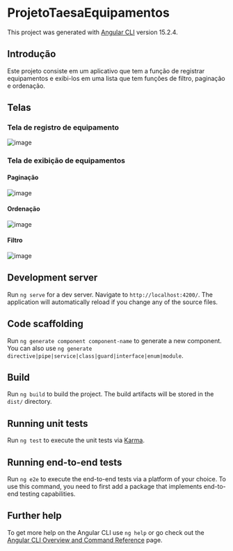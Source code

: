 # ProjetoTaesaEquipamentos

This project was generated with [Angular CLI](https://github.com/angular/angular-cli) version 15.2.4.

## Introdução
Este projeto consiste em um aplicativo que tem a função de registrar equipamentos e exibi-los em uma lista que tem funções de filtro, paginação e ordenação.

## Telas
### Tela de registro de equipamento
![image](https://github.com/Rafa2266/projeto_taesa_equipamentos/assets/55034158/61c0591f-882a-4b05-acb1-ec42101a02a5)
### Tela de exibição de equipamentos
#### Paginação
![image](https://github.com/Rafa2266/projeto_taesa_equipamentos/assets/55034158/1cfb9cac-75b0-4e4e-a661-00d1ad19055a)
#### Ordenação
![image](https://github.com/Rafa2266/projeto_taesa_equipamentos/assets/55034158/d99e7cfb-7956-4333-8172-a78dfcf0a80d)
#### Filtro
![image](https://github.com/Rafa2266/projeto_taesa_equipamentos/assets/55034158/20f9fd79-294b-436c-94fb-0a1c9e462462)
## Development server

Run `ng serve` for a dev server. Navigate to `http://localhost:4200/`. The application will automatically reload if you change any of the source files.

## Code scaffolding

Run `ng generate component component-name` to generate a new component. You can also use `ng generate directive|pipe|service|class|guard|interface|enum|module`.

## Build

Run `ng build` to build the project. The build artifacts will be stored in the `dist/` directory.

## Running unit tests

Run `ng test` to execute the unit tests via [Karma](https://karma-runner.github.io).

## Running end-to-end tests

Run `ng e2e` to execute the end-to-end tests via a platform of your choice. To use this command, you need to first add a package that implements end-to-end testing capabilities.

## Further help

To get more help on the Angular CLI use `ng help` or go check out the [Angular CLI Overview and Command Reference](https://angular.io/cli) page.
